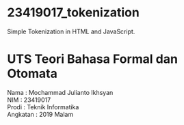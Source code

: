 # 23419017_tokenization
Simple Tokenization in HTML and JavaScript.

# UTS Teori Bahasa Formal dan Otomata

Nama      : Mochammad Julianto Ikhsyan</br>
NIM       : 23419017</br>
Prodi     : Teknik Informatika</br>
Angkatan  : 2019 Malam</br>
